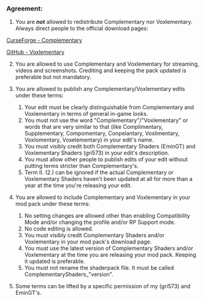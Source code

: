 ### Agreement:
1. You are ***not*** allowed to redistribute Complementary nor Voxlementary. Always direct people to the official download pages: 

<a href="https://www.curseforge.com/minecraft/customization/complementary-shaders/">CurseForge - Complementary</a>

<a href="https://github.com/gri573/voxlementary">GitHub - Voxlementary</a>

2. You are allowed to use Complementary and Voxlementary for streaming, videos and screenshots. Crediting and keeping the pack updated is preferable but not mandatory.

3. You are allowed to publish any Complementary/Voxlementary edits under these terms:

   1. Your edit must be clearly distinguishable from Complementary and Voxlementary in terms of general in-game looks.
   2. You must not use the word "Complementary"/"Voxlementary" or words that are very similar to that (like Complimentary, Supplementary, Compomentary, Conpelantary, Voxlimentary, Voxlomentary, Voxelementary) in your edit's name.
   3. You must visibly credit both Complementary Shaders (EminGT) and Voxlementary Shaders (gri573) in your edit's description.
   4. You must allow other people to publish edits of your edit without putting terms stricter than Complementary's.
   5. Term II. (2.) can be ignored if the actual Complementary or Voxlementary Shaders haven't been updated at all for more than a year at the time you're releasing your edit.

4. You are allowed to include Complementary and Voxlementary in your mod pack under these terms:
    1. No setting changes are allowed other than enabling Compatibility Mode and/or changing the profile and/or RP Support mode.
    2. No code editing is allowed.
    3. You must visibly credit Complementary Shaders and/or Voxlementary in your mod pack's download page.
    4. You must use the latest version of Complementary Shaders and/or Voxlementary at the time you are releasing your mod pack. Keeping it updated is preferable.
    5. You must not rename the shaderpack file. It must be called ComplementaryShaders_"version".

5. Some terms can be lifted by a specific permission of my (gri573) and EminGT's.
